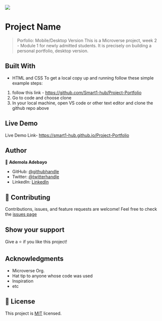 ![](https://img.shields.io/badge/Microverse-blueviolet)
# Project Name
> Porfolio: Mobile/Desktop Version
This is a Microverse project, week 2 - Module 1 for newly admitted students. It is precisely on building a personal portfolio, desktop version. 
## Built With
- HTML and CSS
To get a local copy up and running follow these simple example steps:
1. follow this link - https://github.com/Smart1-hub/Project-Portfolio
2. Go to code and choose clone
3. In your local machine, open VS code or other text editor and clone the github repo above
## Live Demo
 Live Demo Link- https://smart1-hub.github.io/Project-Portfolio
## Author
👤 **Ademola Adebayo**
- GitHub: [@githubhandle](https://github.com/Smart1-hub)
- Twitter: [@twitterhandle](https://twitter.com/@ademola_adebayo)
- LinkedIn: [LinkedIn](https://linkedin.com/in/linkedinhandle)
## 🤝 Contributing
Contributions, issues, and feature requests are welcome!
Feel free to check the [issues page](../../issues/)
## Show your support
Give a ⭐️ if you like this project!
## Acknowledgments
- Microverse Org.
- Hat tip to anyone whose code was used
- Inspiration
- etc
## 📝 License
This project is [MIT](./MIT.md) licensed.
